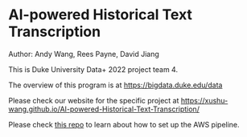 # AI-powered Historical Text Transcription

Author: Andy Wang, Rees Payne, David Jiang

This is Duke University Data+ 2022 project team 4. 

The overview of this program is at https://bigdata.duke.edu/data

Please check our website for the specific project at
https://xushu-wang.github.io/AI-powered-Historical-Text-Transcription/

Please check [this repo](https://github.com/hj151mids/TextractHandwrittingRecognition) to learn about how to set up the AWS pipeline.
